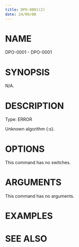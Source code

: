 ```yaml
---
title: DPO-0001(2)
date: 24/09/08
---
```


# NAME

DPO-0001 - DPO-0001

# SYNOPSIS

N/A.

# DESCRIPTION

Type: ERROR

Unknown algorithm {:s}.

# OPTIONS

This command has no switches.

# ARGUMENTS

This command has no arguments.

# EXAMPLES

# SEE ALSO
